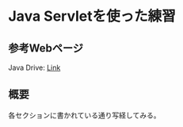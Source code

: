 # Java Servletを使った練習

## 参考Webページ
Java Drive: [Link](https://www.javadrive.jp/servlet/)

## 概要
各セクションに書かれている通り写経してみる。